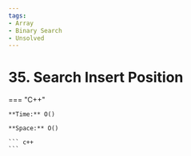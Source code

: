 ```yaml
---
tags:
- Array
- Binary Search
- Unsolved
---
```



# 35. Search Insert Position

=== "C++"

    **Time:** O()

    **Space:** O()

    ``` c++
    ```